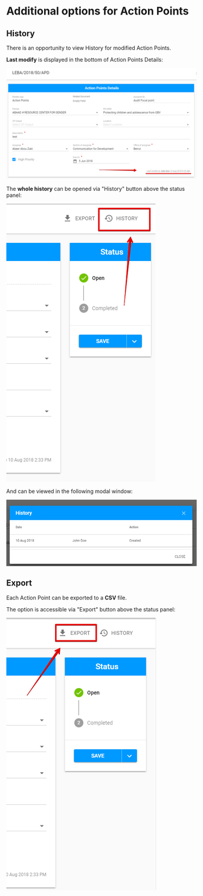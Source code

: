 # Additional options for Action Points

## **History**

There is an opportunity to view History for modified Action Points.

**Last modify** is displayed in the bottom of Action Points Details:

![Last modify in the bottom of Action Points Details](../../.gitbook/assets/9%20%281%29.png)

The **whole history** can be opened via "History" button above the status panel:

![History button](../../.gitbook/assets/21%20%281%29.png)

  
And can be viewed in the following modal window:

![History modal window](../../.gitbook/assets/22.png)

## Export

Each Action Point can be exported to a **CSV** file.

The option is accessible via "Export" button above the status panel:

![Export button](../../.gitbook/assets/23.png)

  
  


  


